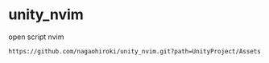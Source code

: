 # unity_nvim
open script  nvim 

```
https://github.com/nagaohiroki/unity_nvim.git?path=UnityProject/Assets
```
